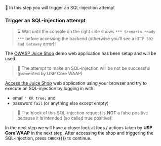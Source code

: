 <!--
SPDX-FileCopyrightText: 2025 United Security Providers AG, Switzerland

SPDX-License-Identifier: GPL-3.0-only
-->

&#127919; In this step you will trigger an SQL-injection attempt

### Trigger an SQL-injection attempt

> &#8987; Wait until the console on the right side shows `*** Scenario ready ***` before accessing the backend (otherwise you'll see a `HTTP 502 Bad Gateway` error)!

The [OWASP Juice Shop]({{TRAFFIC_HOST1_80}}) demo web application has been setup and will be used.

> &#128270; The attempt to make an SQL-injection will be not be successful (prevented by USP Core WAAP)

[Access the Juice Shop]({{TRAFFIC_HOST1_80}}/login) web application using your browser and try to execute an SQL-injection by logging in with:

* email `' OR true;` and
* password `fail` (or anything else except empty)

> &#128270; The block of this SQL-injection request is **NOT** a false positive because it is intended (so called true positive)!

In the next step we will have a closer look at logs / actions taken by **USP Core WAAP** in the next step. After accessing the shop and triggering the SQL-injection, press `CHECK`{{}} to continue.
